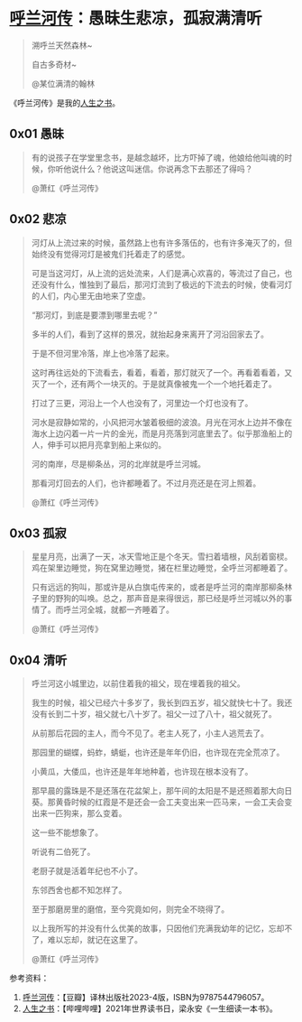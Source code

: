# [呼兰河传](https://book.douban.com/subject/36350991/)：愚昧生悲凉，孤寂满清听

> 溯呼兰天然森林~
>
> 自古多奇材~
>
> @某位满清的翰林

《呼兰河传》是我的[人生之书](https://www.bilibili.com/video/BV12V411J7Xw/)。

## 0x01 愚昧

> 有的说孩子在学堂里念书，是越念越坏，比方吓掉了魂，他娘给他叫魂的时候，你听他说什么？他说这叫迷信。你说再念下去那还了得吗？
>
> @萧红《呼兰河传》

## 0x02 悲凉

> 河灯从上流过来的时候，虽然路上也有许多落伍的，也有许多淹灭了的，但始终没有觉得河灯是被鬼们托着走了的感觉。
>
> 可是当这河灯，从上流的远处流来，人们是满心欢喜的，等流过了自己，也还没有什么，惟独到了最后，那河灯流到了极远的下流去的时候，使看河灯的人们，内心里无由地来了空虚。
>
> “那河灯，到底是要漂到哪里去呢？”
>
> 多半的人们，看到了这样的景况，就抬起身来离开了河沿回家去了。
>
> 于是不但河里冷落，岸上也冷落了起来。
>
> 这时再往远处的下流看去，看着，看着，那灯就灭了一个。再看着看着，又灭了一个，还有两个一块灭的。于是就真像被鬼一个一个地托着走了。
>
> 打过了三更，河沿上一个人也没有了，河里边一个灯也没有了。
>
> 河水是寂静如常的，小风把河水皱着极细的波浪。月光在河水上边并不像在海水上边闪着一片一片的金光，而是月亮落到河底里去了。似乎那渔船上的人，伸手可以把月亮拿到船上来似的。
>
> 河的南岸，尽是柳条丛，河的北岸就是呼兰河城。
>
> 那看河灯回去的人们，也许都睡着了。不过月亮还是在河上照着。
>
> @萧红《呼兰河传》

## 0x03 孤寂

> 星星月亮，出满了一天，冰天雪地正是个冬天。雪扫着墙根，风刮着窗棂。鸡在架里边睡觉，狗在窝里边睡觉，猪在栏里边睡觉，全呼兰河都睡着了。
>
> 只有远远的狗叫，那或许是从白旗屯传来的，或者是呼兰河的南岸那柳条林子里的野狗的叫唤。总之，那声音是来得很远，那已经是呼兰河城以外的事情了。而呼兰河全城，就都一齐睡着了。
>
> @萧红《呼兰河传》

## 0x04 清听

> 呼兰河这小城里边，以前住着我的祖父，现在埋着我的祖父。
>
> 我生的时候，祖父已经六十多岁了，我长到四五岁，祖父就快七十了。我还没有长到二十岁，祖父就七八十岁了。祖父一过了八十，祖父就死了。
>
> 从前那后花园的主人，而今不见了。老主人死了，小主人逃荒去了。
>
> 那园里的蝴蝶，蚂蚱，蜻蜓，也许还是年年仍旧，也许现在完全荒凉了。
>
> 小黄瓜，大倭瓜，也许还是年年地种着，也许现在根本没有了。
>
> 那早晨的露珠是不是还落在花盆架上，那午间的太阳是不是还照着那大向日葵。那黄昏时候的红霞是不是还会一会工夫变出来一匹马来，一会工夫会变出来一匹狗来，那么变着。
>
> 这一些不能想象了。
>
> 听说有二伯死了。
>
> 老厨子就是活着年纪也不小了。
>
> 东邻西舍也都不知怎样了。
>
> 至于那磨房里的磨倌，至今究竟如何，则完全不晓得了。
>
> 以上我所写的并没有什么优美的故事，只因他们充满我幼年的记忆，忘却不了，难以忘却，就记在这里了。
>
> @萧红《呼兰河传》

参考资料：

1. [呼兰河传](https://book.douban.com/subject/36350991/)：【豆瓣】译林出版社2023-4版，ISBN为9787544796057。
2. [人生之书](https://www.bilibili.com/video/BV12V411J7Xw/)：【哔哩哔哩】2021年世界读书日，梁永安《一生细读一本书》。
